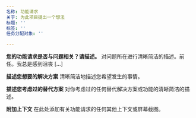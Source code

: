 ```yaml
---
名称: 功能请求
关于: 为此项目提出一个想法
标题: ''
标签: ''
任务分配对象: ''

---
```


**您的功能请求是否与问题相关？请描述。**
对问题所在进行清晰简洁的描述。前任。我总是感到沮丧 [...]

**描述您想要的解决方案**
清晰简洁地描述您希望发生的事情。

**描述您考虑过的替代方案**
对你考虑过的任何替代解决方案或功能的清晰简洁的描述。

**附加上下文**
在此处添加有关功能请求的任何其他上下文或屏幕截图。
